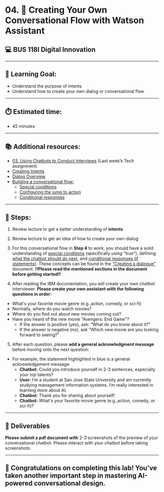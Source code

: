 # 04. 🧭 Creating Your Own Conversational Flow with Watson Assistant
## 💻 BUS 118I Digital Innovation

---

## 🎯 Learning Goal: 
- Understand the purpose of intents
- Understand how to create your own dialog or conversational flow

---

## ⏱️ Estimated time: 
- 45 minutes

---

## 📚 Additional resources:

- [03. Using Chatbots to Conduct Interviews](https://docs.google.com/document/d/1-b-n7r9vf1DmEZ9_AuSV2Y3QRRlZKSRwe-RaMKN36ro/edit?usp=sharing) (Last week’s Tech assignment)
- [Creating Intents](https://cloud.ibm.com/docs/watson-assistant?topic=watson-assistant-intents)
- [Dialog Overview](https://cloud.ibm.com/docs/watson-assistant?topic=watson-assistant-dialog-build)
- [Building a conversational flow:](https://cloud.ibm.com/docs/watson-assistant?topic=watson-assistant-dialog-overview)
    - [Special conditions](https://cloud.ibm.com/docs/watson-assistant?topic=watson-assistant-dialog-overview#dialog-overview-special-conditions)
    - [Configuring the jump to action](https://cloud.ibm.com/docs/watson-assistant?topic=watson-assistant-dialog-overview#dialog-overview-jump-to-config)
    - [Conditional responses](https://cloud.ibm.com/docs/watson-assistant?topic=watson-assistant-dialog-overview#dialog-overview-multiple)

---

## 🔽 Steps:

1. Review lecture to get a better understanding of **intents**

2. Review lecture to get an idea of how to create your own dialog

3. For this conversational flow in **Step 4** to work, you should have a solid understanding of [special conditions](https://cloud.ibm.com/docs/watson-assistant?topic=watson-assistant-dialog-overview#dialog-overview-special-conditions) (specifically using "true"), defining [what the chatbot should do next](https://cloud.ibm.com/docs/watson-assistant?topic=watson-assistant-dialog-overview#dialog-overview-jump-to-config), and [conditional responses (if statements)](https://cloud.ibm.com/docs/watson-assistant?topic=watson-assistant-dialog-overview#dialog-overview-multiple). These concepts can be found in the ["Creating a dialogue"](https://cloud.ibm.com/docs/watson-assistant?topic=watson-assistant-dialog-overview) document. **!!Please read the mentioned sections in the document before getting started!!**

4. After reading the IBM documentation, you will create your own chatbot interviewer. **Please create your own assistant with the following questions in order:**

- What's your favorite movie genre (e.g.,action, comedy, or sci-fi)
- Normally, where do you watch movies?
- Where do you find out about new movies coming out?
- Have you heard of the new movie "Avengers: End Game"?
   - If the answer is positive (yes), ask: “What do you know about it?”
   - If the answer is negative (no), ask “Which new movie are you looking forward to seeing?”
  
   
5. After each question, please **add a general acknowledgment message** before moving onto the next question:
- For example, the statement highlighted in blue is a general acknowledgement message: 
    - **Chatbot:** Could you introduce yourself in 2-3 sentences, especially your top talents?
    - **User:** I’m a student at San Jose State University and am currently studying management information systems. I’m really interested in learning more about AI.
    - **Chatbot:** Thank you for sharing about yourself!
    - **Chatbot:** What's your favorite movie genre (e.g.,action, comedy, or sci-fi)?

---


## 📝 Deliverables

**Please submit a pdf document with**
2-3 screenshots of the preview of your conversational chatbot. Please interact with your chatbot before taking screenshots.


---

## 🎉 Congratulations on completing this lab! You've taken another important step in mastering AI-powered conversational design.


